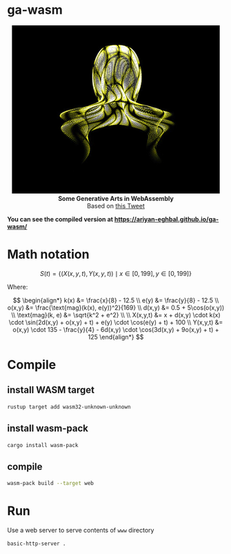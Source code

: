 # ga-wasm

<p align="center">
  <img src=".assets/shot.jpg" alt="Screenshot"><br/>
  <strong>Some Generative Arts in WebAssembly</strong><br/>
  Based on <a href="https://x.com/yuruyurau/status/1865420201086636376" target="_blank">this Tweet</a>
</p>

<strong>You can see the compiled version at <a href="https://ariyan-eghbal.github.io/ga-wasm/" target="_blank">https://ariyan-eghbal.github.io/ga-wasm/</a></strong>

# Math notation 


$$
S(t) = \{(X(x,y,t), Y(x,y,t)) \mid x \in [0,199], y \in [0,199]\}
$$

Where:

$$
\begin{align*}
k(x) &= \frac{x}{8} - 12.5 \\
e(y) &= \frac{y}{8} - 12.5 \\
o(x,y) &= \frac{\text{mag}(k(x), e(y))^2}{169} \\
d(x,y) &= 0.5 + 5\cos(o(x,y)) \\
\text{mag}(k, e) &= \sqrt{k^2 + e^2} \\
\\
X(x,y,t) &= x + d(x,y) \cdot k(x) \cdot \sin(2d(x,y) + o(x,y) + t) + e(y) \cdot \cos(e(y) + t) + 100 \\
Y(x,y,t) &= o(x,y) \cdot 135 - \frac{y}{4} - 6d(x,y) \cdot \cos(3d(x,y) + 9o(x,y) + t) + 125
\end{align*}
$$

# Compile 
## install WASM target
```bash
rustup target add wasm32-unknown-unknown
```

## install wasm-pack
```bash
cargo install wasm-pack
```

## compile 
```bash
wasm-pack build --target web
```

# Run

Use a web server to serve contents of `www` directory
```bash
basic-http-server .
```

